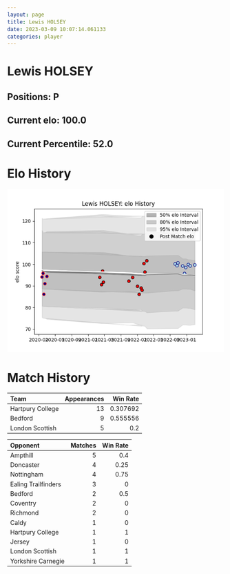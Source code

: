```yaml
---  
layout: page  
title: Lewis HOLSEY  
date: 2023-03-09 10:07:14.061133  
categories: player  
---
```

# Lewis HOLSEY

## Positions: P

## Current elo: 100.0

## Current Percentile: 52.0

# Elo History


![elo history](history_LewisHOLSEY.png)
# Match History


| Team             |   Appearances |   Win Rate |
|:-----------------|--------------:|-----------:|
| Hartpury College |            13 |   0.307692 |
| Bedford          |             9 |   0.555556 |
| London Scottish  |             5 |   0.2      |

| Opponent            |   Matches |   Win Rate |
|:--------------------|----------:|-----------:|
| Ampthill            |         5 |       0.4  |
| Doncaster           |         4 |       0.25 |
| Nottingham          |         4 |       0.75 |
| Ealing Trailfinders |         3 |       0    |
| Bedford             |         2 |       0.5  |
| Coventry            |         2 |       0    |
| Richmond            |         2 |       0    |
| Caldy               |         1 |       0    |
| Hartpury College    |         1 |       1    |
| Jersey              |         1 |       0    |
| London Scottish     |         1 |       1    |
| Yorkshire Carnegie  |         1 |       1    |
